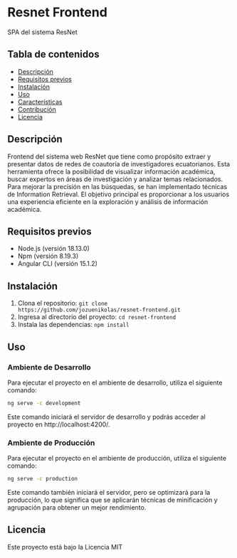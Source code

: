 # Resnet Frontend

SPA del sistema ResNet

## Tabla de contenidos

- [Descripción](#descripcion)
- [Requisitos previos](#requisitos-previos)
- [Instalación](#instalacion)
- [Uso](#uso)
- [Características](#caracteristicas)
- [Contribución](#contribucion)
- [Licencia](#licencia)

## Descripción

Frontend del sistema web ResNet que tiene como propósito extraer y presentar datos de redes de coautoría de investigadores ecuatorianos. Esta herramienta ofrece la posibilidad de visualizar información académica, buscar expertos en áreas de investigación y analizar temas relacionados. Para mejorar la precisión en las búsquedas, se han implementado técnicas de Information Retrieval. El objetivo principal es proporcionar a los usuarios una experiencia eficiente en la exploración y análisis de información académica.

## Requisitos previos

* Node.js (versión 18.13.0)
* Npm (versión 8.19.3)
* Angular CLI (versión 15.1.2)

## Instalación

1. Clona el repositorio: `git clone https://github.com/jozuenikolas/resnet-frontend.git`
2. Ingresa al directorio del proyecto: `cd resnet-frontend`
3. Instala las dependencias: `npm install`

## Uso

### Ambiente de Desarrollo

Para ejecutar el proyecto en el ambiente de desarrollo, utiliza el siguiente comando:

```bash
ng serve -c development
```

Este comando iniciará el servidor de desarrollo y podrás acceder al proyecto en http://localhost:4200/.

### Ambiente de Producción

Para ejecutar el proyecto en el ambiente de producción, utiliza el siguiente comando:

```bash
ng serve -c production
```

Este comando también iniciará el servidor, pero se optimizará para la producción, lo que significa que se aplicarán técnicas de minificación y agrupación para obtener un mejor rendimiento.

## Licencia

Este proyecto está bajo la Licencia MIT
